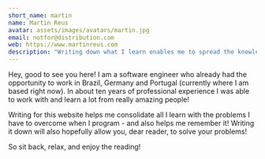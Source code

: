 ```yaml
---
short_name: martin
name: Martin Reus
avatar: assets/images/avatars/martin.jpg
email: notfor@distribution.com
web: https://www.martinreus.com
description: "Writing down what I learn enables me to spread the knowledge - and quite honestly, helps me remember stuff :)"
---
```


Hey, good to see you here! I am a software engineer who already had the opportunity to work in Brazil, Germany and Portugal (currently where I am based right now). In about ten years of professional experience I was able to work with and learn a lot from really amazing people!

Writing for this website helps me consolidate all I learn with the problems I have to overcome when I program - and also helps me remember it! Writing it down will also hopefully allow you, dear reader, to solve your problems!

So sit back, relax, and enjoy the reading!
